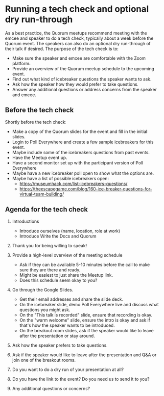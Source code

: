 # Running a tech check and optional dry run-through

As a best practice, the Quorum meetups recommend meeting with the emcee and speaker to do a tech check, typically about a week before the Quorum event.
The speakers can also do an optional dry run-through of their talk if desired.
The purpose of the tech check is to:

- Make sure the speaker and emcee are comfortable with the Zoom platform.
- Provide an overview of the Quorum meetup schedule to the upcoming event.
- Find out what kind of icebreaker questions the speaker wants to ask.
- Ask how the speaker how they would prefer to take questions.
- Answer any additional questions or address concerns from the speaker and emcee.


## Before the tech check

Shortly before the tech check:

- Make a copy of the Quorum slides for the event and fill in the initial slides.
- Login to Poll Everywhere and create a few sample icebreakers for this event.
- Maybe include some of the icebreakers questions from past events.
- Have the Meetup event up.
- Have a second monitor set up with the participant version of Poll Everywhere
- Maybe have a new icebreaker poll open to show what the options are.
- Maybe have a list of possible icebreakers open:
  - https://museumhack.com/list-icebreakers-questions/
  - https://theescapegame.com/blog/160-ice-breaker-questions-for-virtual-team-building/


## Agenda for the tech check

1. Introductions
   - Introduce ourselves (name, location, role at work)
   - Introduce Write the Docs and Quorum

2. Thank you for being willing to speak!

3. Provide a high-level overview of the meeting schedule
   - Ask if they can be available 5-10 minutes before the call to make sure they are there and ready.
   - Might be easiest to just share the Meetup link.
   - Does this schedule seem okay to you?

4. Go through the Google Slides.
   - Get their email addresses and share the slide deck.
   - On the icebreaker slide, demo Poll Everywhere live and discuss what questions you might ask.
   - On the "This talk is recorded" slide, ensure that recording is okay.
   - On the "warm welcome" slide, ensure the intro is okay and ask if that's how the speaker wants to be introduced.
   - On the breakout room slides, ask if the speaker would like to leave after the presentation or stay around.

5. Ask how the speaker prefers to take questions.

6. Ask if the speaker would like to leave after the presentation and Q&A or join one of the breakout rooms.

7. Do you want to do a dry run of your presentation at all?

8. Do you have the link to the event? Do you need us to send it to you?

9. Any additional questions or concerns?
